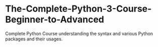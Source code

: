 # The-Complete-Python-3-Course-Beginner-to-Advanced
Complete Python Course understanding the syntax and various Python packages and their usages.
